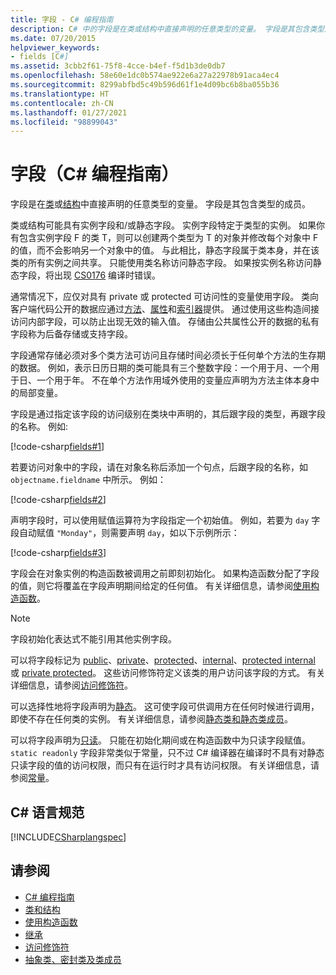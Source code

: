 ```yaml
---
title: 字段 - C# 编程指南
description: C# 中的字段是在类或结构中直接声明的任意类型的变量。 字段是其包含类型的成员。
ms.date: 07/20/2015
helpviewer_keywords:
- fields [C#]
ms.assetid: 3cbb2f61-75f8-4cce-b4ef-f5d1b3de0db7
ms.openlocfilehash: 58e60e1dc0b574ae922e6a27a22978b91aca4ec4
ms.sourcegitcommit: 8299abfbd5c49b596d61f1e4d09bc6b8ba055b36
ms.translationtype: HT
ms.contentlocale: zh-CN
ms.lasthandoff: 01/27/2021
ms.locfileid: "98899043"
---
```

# <a name="fields-c-programming-guide"></a>字段（C# 编程指南）

字段是在[类](../../language-reference/keywords/class.md)或[结构](../../language-reference/builtin-types/struct.md)中直接声明的任意类型的变量。 字段是其包含类型的成员。

类或结构可能具有实例字段和/或静态字段。 实例字段特定于类型的实例。 如果你有包含实例字段 F 的类 T，则可以创建两个类型为 T 的对象并修改每个对象中 F 的值，而不会影响另一个对象中的值。 与此相比，静态字段属于类本身，并在该类的所有实例之间共享。 只能使用类名称访问静态字段。 如果按实例名称访问静态字段，将出现 [CS0176](../../misc/cs0176.md) 编译时错误。

通常情况下，应仅对具有 private 或 protected 可访问性的变量使用字段。 类向客户端代码公开的数据应通过[方法](./methods.md)、[属性](./properties.md)和[索引器](../indexers/index.md)提供。 通过使用这些构造间接访问内部字段，可以防止出现无效的输入值。 存储由公共属性公开的数据的私有字段称为后备存储或支持字段。

字段通常存储必须对多个类方法可访问且存储时间必须长于任何单个方法的生存期的数据。 例如，表示日历日期的类可能具有三个整数字段：一个用于月、一个用于日、一个用于年。 不在单个方法作用域外使用的变量应声明为方法主体本身中的局部变量。

字段是通过指定该字段的访问级别在类块中声明的，其后跟字段的类型，再跟字段的名称。 例如:

[!code-csharp[fields#1](snippets/fields/Program.cs#1)]

若要访问对象中的字段，请在对象名称后添加一个句点，后跟字段的名称，如 `objectname.fieldname` 中所示。 例如：

[!code-csharp[fields#2](snippets/fields/Program.cs#2)]

声明字段时，可以使用赋值运算符为字段指定一个初始值。 例如，若要为 `day` 字段自动赋值 `"Monday"`，则需要声明 `day`，如以下示例所示：

[!code-csharp[fields#3](snippets/fields/Program.cs#3)]

字段会在对象实例的构造函数被调用之前即刻初始化。 如果构造函数分配了字段的值，则它将覆盖在字段声明期间给定的任何值。 有关详细信息，请参阅[使用构造函数](./using-constructors.md)。

> [!NOTE]
> 字段初始化表达式不能引用其他实例字段。

可以将字段标记为 [public](../../language-reference/keywords/public.md)、[private](../../language-reference/keywords/private.md)、[protected](../../language-reference/keywords/protected.md)、[internal](../../language-reference/keywords/internal.md)、[protected internal](../../language-reference/keywords/protected-internal.md) 或 [private protected](../../language-reference/keywords/private-protected.md)。 这些访问修饰符定义该类的用户访问该字段的方式。 有关详细信息，请参阅[访问修饰符](./access-modifiers.md)。

可以选择性地将字段声明为[静态](../../language-reference/keywords/static.md)。 这可使字段可供调用方在任何时候进行调用，即使不存在任何类的实例。 有关详细信息，请参阅[静态类和静态类成员](./static-classes-and-static-class-members.md)。

可以将字段声明为[只读](../../language-reference/keywords/readonly.md)。 只能在初始化期间或在构造函数中为只读字段赋值。 `static readonly` 字段非常类似于常量，只不过 C# 编译器在编译时不具有对静态只读字段的值的访问权限，而只有在运行时才具有访问权限。 有关详细信息，请参阅[常量](./constants.md)。

## <a name="c-language-specification"></a>C# 语言规范

[!INCLUDE[CSharplangspec](~/includes/csharplangspec-md.md)]

## <a name="see-also"></a>请参阅

- [C# 编程指南](../index.md)
- [类和结构](./index.md)
- [使用构造函数](./using-constructors.md)
- [继承](./inheritance.md)
- [访问修饰符](./access-modifiers.md)
- [抽象类、密封类及类成员](./abstract-and-sealed-classes-and-class-members.md)
